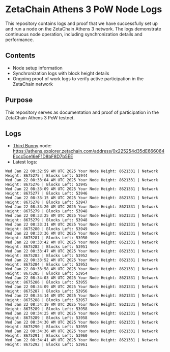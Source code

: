# ZetaChain Athens 3 PoW Node Logs
This repository contains logs and proof that we have successfully set up and run a node on the ZetaChain Athens 3 network. The logs demonstrate continuous node operation, including synchronization details and performance.

## Contents
- Node setup information
- Synchronization logs with block height details
- Ongoing proof of work logs to verify active participation in the ZetaChain network

## Purpose
This repository serves as documentation and proof of participation in the ZetaChain Athens 3 PoW testnet.

## Logs

- [Third Bunny](https://thirdbunny.xyz/) node: https://athens.explorer.zetachain.com/address/0x225254d35dE666064Eccc5ce16eF1D8bF8D7b5EE
- Latest logs:
```
Wed Jan 22 08:32:59 AM UTC 2025 Your Node Height: 8621331 | Network Height: 8675275 | Blocks Left: 53944
Wed Jan 22 08:33:04 AM UTC 2025 Your Node Height: 8621331 | Network Height: 8675276 | Blocks Left: 53945
Wed Jan 22 08:33:09 AM UTC 2025 Your Node Height: 8621331 | Network Height: 8675277 | Blocks Left: 53946
Wed Jan 22 08:33:15 AM UTC 2025 Your Node Height: 8621331 | Network Height: 8675278 | Blocks Left: 53947
Wed Jan 22 08:33:20 AM UTC 2025 Your Node Height: 8621331 | Network Height: 8675279 | Blocks Left: 53948
Wed Jan 22 08:33:25 AM UTC 2025 Your Node Height: 8621331 | Network Height: 8675279 | Blocks Left: 53948
Wed Jan 22 08:33:31 AM UTC 2025 Your Node Height: 8621331 | Network Height: 8675280 | Blocks Left: 53949
Wed Jan 22 08:33:36 AM UTC 2025 Your Node Height: 8621331 | Network Height: 8675281 | Blocks Left: 53950
Wed Jan 22 08:33:42 AM UTC 2025 Your Node Height: 8621331 | Network Height: 8675282 | Blocks Left: 53951
Wed Jan 22 08:33:47 AM UTC 2025 Your Node Height: 8621331 | Network Height: 8675283 | Blocks Left: 53952
Wed Jan 22 08:33:52 AM UTC 2025 Your Node Height: 8621331 | Network Height: 8675284 | Blocks Left: 53953
Wed Jan 22 08:33:58 AM UTC 2025 Your Node Height: 8621331 | Network Height: 8675285 | Blocks Left: 53954
Wed Jan 22 08:34:03 AM UTC 2025 Your Node Height: 8621331 | Network Height: 8675286 | Blocks Left: 53955
Wed Jan 22 08:34:09 AM UTC 2025 Your Node Height: 8621331 | Network Height: 8675287 | Blocks Left: 53956
Wed Jan 22 08:34:14 AM UTC 2025 Your Node Height: 8621331 | Network Height: 8675288 | Blocks Left: 53957
Wed Jan 22 08:34:19 AM UTC 2025 Your Node Height: 8621331 | Network Height: 8675289 | Blocks Left: 53958
Wed Jan 22 08:34:25 AM UTC 2025 Your Node Height: 8621331 | Network Height: 8675289 | Blocks Left: 53958
Wed Jan 22 08:34:30 AM UTC 2025 Your Node Height: 8621331 | Network Height: 8675290 | Blocks Left: 53959
Wed Jan 22 08:34:36 AM UTC 2025 Your Node Height: 8621331 | Network Height: 8675291 | Blocks Left: 53960
Wed Jan 22 08:34:41 AM UTC 2025 Your Node Height: 8621331 | Network Height: 8675292 | Blocks Left: 53961
```
